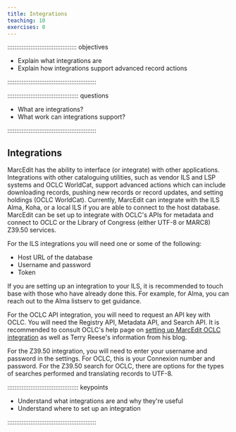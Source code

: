 ```yaml
---
title: Integrations
teaching: 10
exercises: 0
---
```


::::::::::::::::::::::::::::::::::::::: objectives

- Explain what integrations are
- Explain how integrations support advanced record actions

::::::::::::::::::::::::::::::::::::::::::::::::::

:::::::::::::::::::::::::::::::::::::::: questions

- What are integrations?
- What work can integrations support?

::::::::::::::::::::::::::::::::::::::::::::::::::

## Integrations

MarcEdit has the ability to interface (or integrate) with other applications. Integrations with other cataloguing utilities, such as vendor ILS and LSP systems and OCLC WorldCat, support advanced actions which can include downloading records, pushing new records or record updates, and setting holdings (OCLC WorldCat). Currently, MarcEdit can integrate with the ILS Alma, Koha, or a local ILS if you are able to connect to the host database. MarcEdit can be set up to integrate with OCLC's APIs for metadata and connect to OCLC or the Library of Congress (either UTF-8 or MARC8) Z39.50 services.

For the ILS integrations you will need one or some of the following:

- Host URL of the database
- Username and password
- Token

If you are setting up an integration to your ILS, it is recommended to touch base with those who have already done this. For example, for Alma, you can reach out to the Alma listserv to get guidance.

For the OCLC API integration, you will need to request an API key with OCLC. You will need the Registry API, Metadata API, and Search API. It is recommended to consult OCLC's help page on [setting up MarcEdit OCLC integration](https://help.oclc.org/Librarian_Toolbox/OCLC_APIs/Troubleshooting/How_do_I_set_up_MarcEdit_OCLC_Integration%3F?sl=en) as well as Terry Reese's information from his blog.

For the Z39.50 integration, you will need to enter your username and password in the settings. For OCLC, this is your Connexion number and password. For the Z39.50 search for OCLC, there are options for the types of searches performed and translating records to UTF-8.

:::::::::::::::::::::::::::::::::::::::: keypoints

- Understand what integrations are and why they're useful
- Understand where to set up an integration

::::::::::::::::::::::::::::::::::::::::::::::::::


